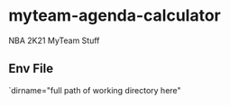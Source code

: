 # myteam-agenda-calculator

NBA 2K21 MyTeam Stuff

## Env File

`dirname="full path of working directory here"
